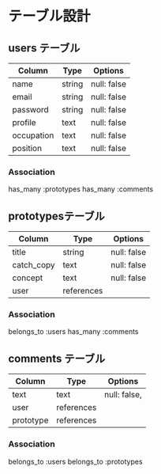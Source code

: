 # テーブル設計

## users テーブル

| Column    | Type   | Options     |
| --------- | ------ | ----------- |
| name      | string | null: false |
| email     | string | null: false |
| password  | string | null: false |
| profile   | text   | null: false |
| occupation| text   | null: false |
| position  | text   | null: false |

### Association
has_many :prototypes
has_many :comments


##  prototypesテーブル

| Column    | Type          | Options     |
| --------- | ------------- | ----------- |
| title     | string        | null: false |
| catch_copy| text          | null: false |
| concept   | text          | null: false |
| user      | references    |             |

### Association
belongs_to :users
has_many :comments

## comments テーブル

| Column      | Type       | Options      |
| ----------- | ---------- | ------------ |
| text        | text       | null: false, |
| user        | references |              |
| prototype   | references |              |

### Association

belongs_to :users
belongs_to :prototypes